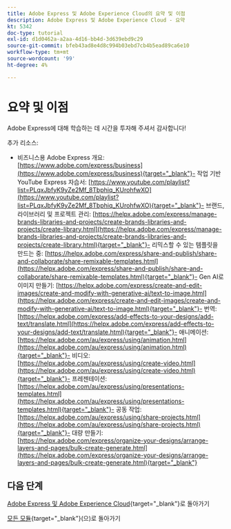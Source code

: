 ```yaml
---
title: Adobe Express 및 Adobe Experience Cloud의 요약 및 이점
description: Adobe Express 및 Adobe Experience Cloud - 요약
kt: 5342
doc-type: tutorial
exl-id: d1d0462a-a2aa-4d16-bb4d-3d639ebd9c29
source-git-commit: bfeb43ad8e4d8c994b03ebd7cb4b5ead89ca6e10
workflow-type: tm+mt
source-wordcount: '99'
ht-degree: 4%

---
```


# 요약 및 이점

Adobe Express에 대해 학습하는 데 시간을 투자해 주셔서 감사합니다!

추가 리소스:

- 비즈니스용 Adobe Express 개요: [https://www.adobe.com/express/business](https://www.adobe.com/express/business){target="_blank"}- 작업 기반 YouTube Express 자습서: [https://www.youtube.com/playlist?list=PLqxJbfyK9yZe2Mf_8Tbphiq_KUrohfwXO](https://www.youtube.com/playlist?list=PLqxJbfyK9yZe2Mf_8Tbphiq_KUrohfwXO){target="_blank"}- 브랜드, 라이브러리 및 프로젝트 관리: [https://helpx.adobe.com/express/manage-brands-libraries-and-projects/create-brands-libraries-and-projects/create-library.html](https://helpx.adobe.com/express/manage-brands-libraries-and-projects/create-brands-libraries-and-projects/create-library.html){target="_blank"}- 리믹스할 수 있는 템플릿을 만드는 중: [https://helpx.adobe.com/express/share-and-publish/share-and-collaborate/share-remixable-templates.html](https://helpx.adobe.com/express/share-and-publish/share-and-collaborate/share-remixable-templates.html){target="_blank"}- Gen AI로 이미지 만들기: [https://helpx.adobe.com/express/create-and-edit-images/create-and-modify-with-generative-ai/text-to-image.html](https://helpx.adobe.com/express/create-and-edit-images/create-and-modify-with-generative-ai/text-to-image.html){target="_blank"}- 번역: [https://helpx.adobe.com/express/add-effects-to-your-designs/add-text/translate.html](https://helpx.adobe.com/express/add-effects-to-your-designs/add-text/translate.html){target="_blank"}- 애니메이션: [https://helpx.adobe.com/au/express/using/animation.html](https://helpx.adobe.com/au/express/using/animation.html){target="_blank"}- 비디오: [https://helpx.adobe.com/au/express/using/create-video.html](https://helpx.adobe.com/au/express/using/create-video.html){target="_blank"}- 프레젠테이션: [https://helpx.adobe.com/au/express/using/presentations-templates.html](https://helpx.adobe.com/au/express/using/presentations-templates.html){target="_blank"}- 공동 작업: [https://helpx.adobe.com/au/express/using/share-projects.html](https://helpx.adobe.com/au/express/using/share-projects.html){target="_blank"}- 대량 만들기: [https://helpx.adobe.com/express/organize-your-designs/arrange-layers-and-pages/bulk-create-generate.html](https://helpx.adobe.com/express/organize-your-designs/arrange-layers-and-pages/bulk-create-generate.html){target="_blank"}

## 다음 단계

[Adobe Express 및 Adobe Experience Cloud](./express.md){target="_blank"}로 돌아가기

[모든 모듈](./../../../overview.md){target="_blank"}(으)로 돌아가기
